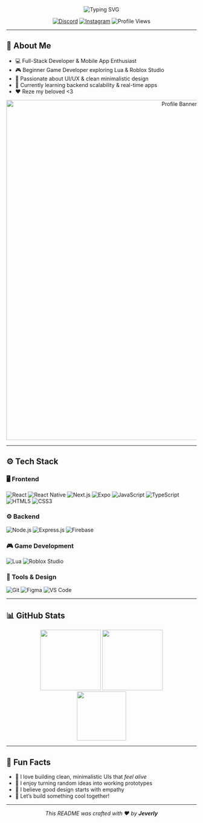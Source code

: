 <!-- Profile Header -->
<div align="center">
  <img src="https://readme-typing-svg.herokuapp.com?font=DM+Sans&size=32&duration=3000&pause=1000&color=f3f3f3&center=true&vCenter=true&width=500&lines=Hello,+I'm+Jeverly;Full-Stack+Developer;Beginner+Game+Dev;UI%2FUX+Designer;Mobile+App+Developer" alt="Typing SVG" />
  
  <br />

  [![Discord](https://img.shields.io/badge/Discord-5865F2?style=flat-square&logo=discord&logoColor=white)](https://discord.com/users/366208551158415361)
  [![Instagram](https://img.shields.io/badge/Instagram-E4405F?style=flat-square&logo=instagram&logoColor=white)](https://instagram.com/jeverlyro)
  ![Profile Views](https://komarev.com/ghpvc/?username=jeverlyro&style=flat-square&color=2F81F7)
</div>

---

## 💬 About Me
- 💻 Full-Stack Developer & Mobile App Enthusiast  
- 🎮 Beginner Game Developer exploring Lua & Roblox Studio  
- 🎨 Passionate about UI/UX & clean minimalistic design  
- 🌱 Currently learning backend scalability & real-time apps  
- ❤️ Reze my beloved <3  

<div align="center">
  <img src="https://i.imgur.com/RMiIWID.png" alt="Profile Banner" width="900" />
</div>

---

## ⚙️ Tech Stack

### 🖥️ Frontend
![React](https://img.shields.io/badge/React-20232A?style=for-the-badge&logo=react&logoColor=61DAFB)
![React Native](https://img.shields.io/badge/React_Native-20232A?style=for-the-badge&logo=react&logoColor=61DAFB)
![Next.js](https://img.shields.io/badge/Next.js-000000?style=for-the-badge&logo=next.js&logoColor=white)
![Expo](https://img.shields.io/badge/Expo-000020?style=for-the-badge&logo=expo&logoColor=white)
![JavaScript](https://img.shields.io/badge/JavaScript-F7DF1E?style=for-the-badge&logo=javascript&logoColor=black)
![TypeScript](https://img.shields.io/badge/TypeScript-007ACC?style=for-the-badge&logo=typescript&logoColor=white)
![HTML5](https://img.shields.io/badge/HTML5-E34F26?style=for-the-badge&logo=html5&logoColor=white)
![CSS3](https://img.shields.io/badge/CSS3-1572B6?style=for-the-badge&logo=css3&logoColor=white)

### ⚙️ Backend
![Node.js](https://img.shields.io/badge/Node.js-43853D?style=for-the-badge&logo=node.js&logoColor=white)
![Express.js](https://img.shields.io/badge/Express.js-404D59?style=for-the-badge&logo=express&logoColor=white)
![Firebase](https://img.shields.io/badge/Firebase-FFCA28?style=for-the-badge&logo=firebase&logoColor=black)

### 🎮 Game Development
![Lua](https://img.shields.io/badge/Lua-2C2D72?style=for-the-badge&logo=lua&logoColor=white)
![Roblox Studio](https://img.shields.io/badge/Roblox_Studio-000000?style=for-the-badge&logo=roblox&logoColor=white)

### 🧰 Tools & Design
![Git](https://img.shields.io/badge/Git-F05032?style=for-the-badge&logo=git&logoColor=white)
![Figma](https://img.shields.io/badge/Figma-F24E1E?style=for-the-badge&logo=figma&logoColor=white)
![VS Code](https://img.shields.io/badge/VS_Code-007ACC?style=for-the-badge&logo=visual-studio-code&logoColor=white)

---

## 📊 GitHub Stats
<div align="center">
  <img src="https://github-readme-stats.vercel.app/api?username=jeverlyro&show_icons=true&theme=tokyonight&hide_border=true&count_private=true" height="160px" />
  <img src="https://github-readme-streak-stats.herokuapp.com/?user=jeverlyro&theme=tokyonight&hide_border=true" height="160px" />
  <br />
  <img src="https://github-readme-stats.vercel.app/api/top-langs/?username=jeverlyro&layout=compact&theme=tokyonight&hide_border=true" height="130px" />
</div>

---

## 🧠 Fun Facts
- 🚀 I love building clean, minimalistic UIs that *feel alive*  
- 🧩 I enjoy turning random ideas into working prototypes  
- 🌌 I believe good design starts with empathy  
- 💬 Let’s build something cool together!  

---

<div align="center">
  <i>This README was crafted with ❤️ by <b>Jeverly</b></i>
</div>
